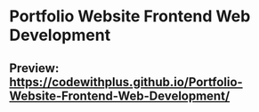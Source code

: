 # Portfolio Website Frontend Web Development

## Preview: https://codewithplus.github.io/Portfolio-Website-Frontend-Web-Development/
